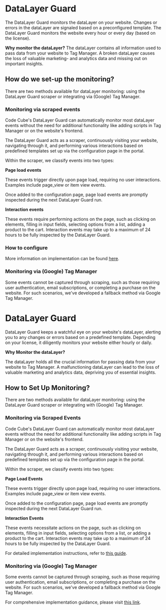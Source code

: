 # DataLayer Guard
The DataLayer Guard monitors the dataLayer on your website. Changes or errors in the dataLayer are signaled based on a preconfigured template. The DataLayer Guard monitors the website every hour or every day (based on the license).

**Why monitor the dataLayer?**
The dataLayer contains all information used to pass data from your website to Tag Manager. A broken dataLayer causes the loss of valuable marketing- and analytics data and missing out on important insights.

## How do we set-up the monitoring?
There are two methods available for dataLayer monitoring: using the DataLayer Guard scraper or integrating via (Google) Tag Manager.

### Monitoring via scraped events
Code Cube's DataLayer Guard can automatically monitor most dataLayer events without the need for additional functionality like adding scripts in Tag Manager or on the website's frontend.

The DataLayer Guard acts as a scraper, continuously visiting your website, navigating through it, and performing various interactions based on predefined templates set up via the configuration page in the portal.

Within the scraper, we classify events into two types:

**Page load events**

These events trigger directly upon page load, requiring no user interactions. Examples include page_view or item view events.

Once added to the configuration page, page load events are promptly inspected during the next DataLayer Guard run.

**Interaction events**

These events require performing actions on the page, such as clicking on elements, filling in input fields, selecting options from a list, adding a product to the cart. Interaction events may take up to a maximum of 24 hours to be fully inspected by the DataLayer Guard.

### How to configure
More information on implementation can be found [here](https://docs.code-cube.io/datalayer-guard/scraped-events/).

### Monitoring via (Google) Tag Manager
Some events cannot be captured through scraping, such as those requiring user authentication, email subscriptions, or completing a purchase on the website. For such scenarios, we've developed a fallback method via Google Tag Manager.

# DataLayer Guard

DataLayer Guard keeps a watchful eye on your website's dataLayer, alerting you to any changes or errors based on a predefined template. Depending on your license, it diligently monitors your website either hourly or daily.

**Why Monitor the dataLayer?**

The dataLayer holds all the crucial information for passing data from your website to Tag Manager. A malfunctioning dataLayer can lead to the loss of valuable marketing and analytics data, depriving you of essential insights.

## How to Set Up Monitoring?

There are two methods available for dataLayer monitoring: using the DataLayer Guard scraper or integrating with (Google) Tag Manager.

### Monitoring via Scraped Events

Code Cube's DataLayer Guard can automatically monitor most dataLayer events without the need for additional functionality like adding scripts in Tag Manager or on the website's frontend.

The DataLayer Guard acts as a scraper, continuously visiting your website, navigating through it, and performing various interactions based on predefined templates set up via the configuration page in the portal.

Within the scraper, we classify events into two types:

**Page Load Events**

These events trigger directly upon page load, requiring no user interactions. Examples include page_view or item view events.

Once added to the configuration page, page load events are promptly inspected during the next DataLayer Guard run.

**Interaction Events**

These events necessitate actions on the page, such as clicking on elements, filling in input fields, selecting options from a list, or adding a product to the cart. Interaction events may take up to a maximum of 24 hours to be fully inspected by the DataLayer Guard.

For detailed implementation instructions, refer to [this guide](https://docs.code-cube.io/datalayer-guard/scraped-events/).

### Monitoring via (Google) Tag Manager

Some events cannot be captured through scraping, such as those requiring user authentication, email subscriptions, or completing a purchase on the website. For such scenarios, we've developed a fallback method via Google Tag Manager.

For comprehensive implementation guidance, please visit [this link](https://docs.code-cube.io/datalayer-guard/events-tag-manager/).
